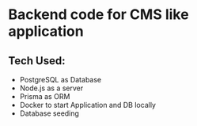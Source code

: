 # Backend code for CMS like application

## Tech Used:
   
   - PostgreSQL as Database
   - Node.js as a server
   - Prisma as ORM
   - Docker to start Application and DB locally
   - Database seeding


